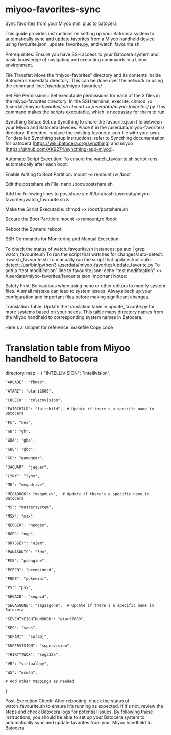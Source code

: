 # miyoo-favorites-sync
Sync favorites from your Miyoo mini plus to batocera

This guide provides instructions on setting up your Batocera system to automatically sync and update favorites from a Miyoo handheld device using favourite.json, update_favorite.py, and watch_favourite.sh.

Prerequisites:
Ensure you have SSH access to your Batocera system and basic knowledge of navigating and executing commands in a Linux environment.

File Transfer:
Move the “miyoo-favorites” directory and its contents inside Batocera’s /userdata directory. This can be done over the network or using the command line:
/userdata/miyoo-favorites/

Set File Permissions:
Set executable permissions for each of the 3 files in the miyoo-favorites directory. In the SSH terminal, execute:
chmod +x /userdata/miyoo-favorites/*.sh
chmod +x /userdata/miyoo-favorites/*.py
This command makes the scripts executable, which is necessary for them to run.

Syncthing Setup:
Set up Syncthing to share the favourite.json file between your Miyoo and Batocera devices. Place it in the /userdata/miyoo-favorites/ directory. If needed, replace the existing favourite.json file with your own. For detailed Syncthing setup instructions, refer to Syncthing documentation for batocera (https://wiki.batocera.org/syncthing) and miyoo (https://github.com/XK9274/syncthing-app-miyoo).

Automate Script Execution:
To ensure the watch_favourite.sh script runs automatically after each boot:

Enable Writing to Boot Partition:
mount -o remount,rw /boot

Edit the postshare.sh File:
nano /boot/postshare.sh

Add the following lines to postshare.sh:
#!/bin/bash
/userdata/miyoo-favorites/watch_favourite.sh &

Make the Script Executable:
chmod +x /boot/postshare.sh

Secure the Boot Partition:
mount -o remount,ro /boot

Reboot the System:
reboot

SSH Commands for Monitoring and Manual Execution:

To check the status of watch_favourite.sh instances: ps aux | grep watch_favourite.sh
To run the script that watches for changes/auto-detect: ./watch_favourite.sh
To manually run the script that updates/not auto-detect: /usr/bin/python3 /userdata/miyoo-favorites/update_favorite.py
To add a “test modification” line to favourite.json: echo "test modification" >> /userdata/miyoo-favorites/favourite.json
Important Notes:

Safety First: Be cautious when using nano or other editors to modify system files. A small mistake can lead to system issues. Always back up your configuration and important files before making significant changes.

Translation Table: Update the translation table in update_favorite.py for more systems based on your needs. This table maps directory names from the Miyoo handheld to corresponding system names in Batocera. 

Here's a snippet for reference:
makefile
Copy code
# Translation table from Miyoo handheld to Batocera
directory_map = {
"INTELLIVISION": "intellivision",

    "ARCADE": "fbneo",
    
    "ATARI": "atari2600",
    
    "COLECO": "colecovision",
    
    "FAIRCHILD": "fairchild",  # Update if there's a specific name in Batocera
    
    "FC": "nes",
    
    "GB": "gb",
    
    "GBA": "gba",
    
    "GBC": "gbc",
    
    "GG": "gamegear",
    
    "JAGUAR": "jaguar",
    
    "LYNX": "lynx",
    
    "MD": "megadrive",
    
    "MEGADUCK": "megaduck",  # Update if there's a specific name in Batocera
    
    "MS": "mastersystem",
    
    "MSX": "msx",
    
    "NEOGEO": "neogeo",
    
    "NGP": "ngp",
    
    "ODYSSEY": "o2em",
    
    "PANASONIC": "3do",
    
    "PCE": "pcengine",
    
    "PCECD": "pcenginecd",
    
    "POKE": "pokemini",
    
    "PS": "psx",
    
    "SEGACD": "segacd",
    
    "SEGASGONE": "segasgone",  # Update if there's a specific name in Batocera
    
    "SEVENTYEIGHTHUNDRED": "atari7800",
    
    "SFC": "snes",
    
    "SUFAMI": "sufami",
    
    "SUPERVISION": "supervision",
    
    "THIRTYTWOX": "sega32x",
    
    "VB": "virtualboy",
    
    "WS": "wswan",
    
    # Add other mappings as needed
}

Post-Execution Check: After rebooting, check the status of watch_favourite.sh to ensure it's running as expected. If it's not, review the steps and check Batocera logs for potential issues.
By following these instructions, you should be able to set up your Batocera system to automatically sync and update favorites from your Miyoo handheld to Batocera. 

